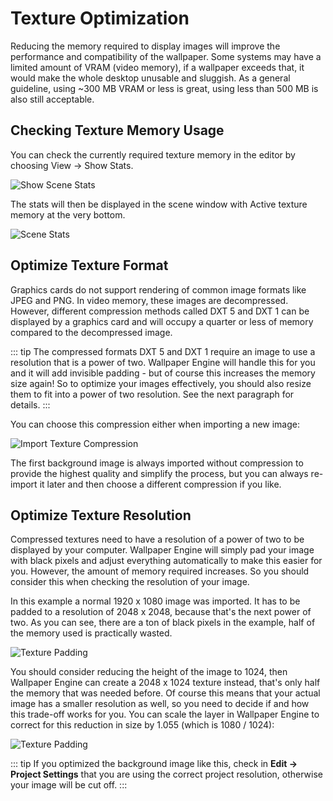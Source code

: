 # Texture Optimization

Reducing the memory required to display images will improve the performance and compatibility of the wallpaper. Some systems may have a limited amount of VRAM (video memory), if a wallpaper exceeds that, it would make the whole desktop unusable and sluggish. As a general guideline, using ~300 MB VRAM or less is great, using less than 500 MB is also still acceptable.

## Checking Texture Memory Usage

You can check the currently required texture memory in the editor by choosing View -> Show Stats.

![Show Scene Stats](/img/performance/View_show_stats.png)

The stats will then be displayed in the scene window with Active texture memory at the very bottom.

![Scene Stats](/img/performance/Stats.png)

## Optimize Texture Format

Graphics cards do not support rendering of common image formats like JPEG and PNG. In video memory, these images are decompressed. However, different compression methods called DXT 5 and DXT 1 can be displayed by a graphics card and will occupy a quarter or less of memory compared to the decompressed image.

::: tip
The compressed formats DXT 5 and DXT 1 require an image to use a resolution that is a power of two. Wallpaper Engine will handle this for you and it will add invisible padding - but of course this increases the memory size again! So to optimize your images effectively, you should also resize them to fit into a power of two resolution. See the next paragraph for details.
:::

You can choose this compression either when importing a new image:

![Import Texture Compression](/img/performance/Import_compression.png)

The first background image is always imported without compression to provide the highest quality and simplify the process, but you can always re-import it later and then choose a different compression if you like.

## Optimize Texture Resolution

Compressed textures need to have a resolution of a power of two to be displayed by your computer. Wallpaper Engine will simply pad your image with black pixels and adjust everything automatically to make this easier for you. However, the amount of memory required increases. So you should consider this when checking the resolution of your image.

In this example a normal 1920 x 1080 image was imported. It has to be padded to a resolution of 2048 x 2048, because that's the next power of two. As you can see, there are a ton of black pixels in the example, half of the memory used is practically wasted.

![Texture Padding](/img/performance/Power_of_two_padding.png)

You should consider reducing the height of the image to 1024, then Wallpaper Engine can create a 2048 x 1024 texture instead, that's only half the memory that was needed before. Of course this means that your actual image has a smaller resolution as well, so you need to decide if and how this trade-off works for you. You can scale the layer in Wallpaper Engine to correct for this reduction in size by 1.055 (which is 1080 / 1024):

![Texture Padding](/img/performance/Fix_optimized_scale.png)

::: tip
If you optimized the background image like this, check in **Edit -> Project Settings** that you are using the correct project resolution, otherwise your image will be cut off.
:::


















